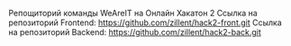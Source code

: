 Репощиторий команды WeAreIT на Онлайн Хакатон 2
Ссылка на репозиторий Frontend: https://github.com/zillent/hack2-front.git
Ссылка на репозиторий Backend: https://github.com/zillent/hack2-back.git
